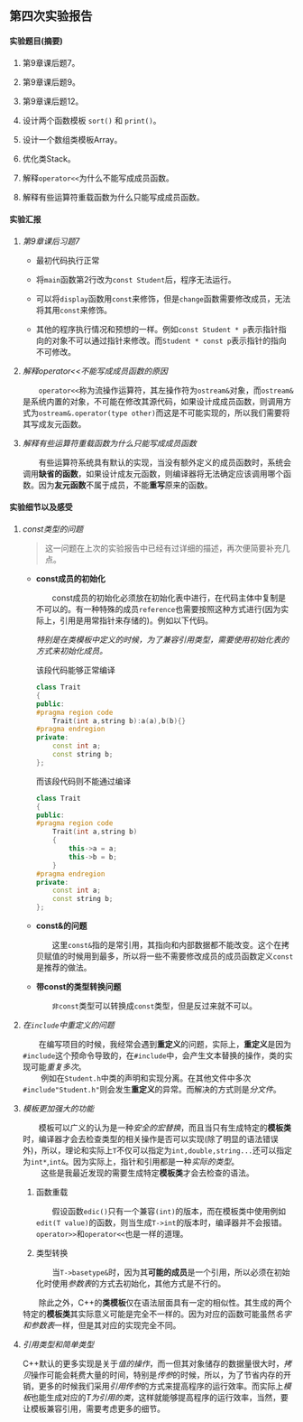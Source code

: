 ## 第四次实验报告

#### 实验题目(摘要)

1. 第9章课后题7。

2. 第9章课后题9。

3. 第9章课后题12。

4. 设计两个函数模板 `sort()` 和 `print()`。

5. 设计一个数组类模板Array。

6. 优化类Stack。

7. 解释`operator<<`为什么不能写成成员函数。

8. 解释有些运算符重载函数为什么只能写成成员函数。

#### 实验汇报

1. *第9章课后习题7*

    - 最初代码执行正常

    - 将`main`函数第2行改为`const Student`后，程序无法运行。

    - 可以将`display`函数用`const`来修饰，但是`change`函数需要修改成员，无法将其用`const`来修饰。

    - 其他的程序执行情况和预想的一样。例如`const Student * p`表示指针指向的对象不可以通过指针来修改。而`Student * const p`表示指针的指向不可修改。

2. *解释operator<<不能写成成员函数的原因*

    &emsp;&emsp;`operator<<`称为流操作运算符，其左操作符为`ostream&`对象，而`ostream&`是系统内置的对象，不可能在修改其源代码，如果设计成成员函数，则调用方式为`ostream&.operator(type other)`而这是不可能实现的，所以我们需要将其写成友元函数。

3. *解释有些运算符重载函数为什么只能写成成员函数*

    &emsp;&emsp;有些运算符系统具有默认的实现，当没有额外定义的成员函数时，系统会调用**缺省的函数**，如果设计成友元函数，则编译器将无法确定应该调用哪个函数。因为**友元函数**不属于成员，不能**重写**原来的函数。

#### 实验细节以及感受

1. *const类型的问题*

    > 这一问题在上次的实验报告中已经有过详细的描述，再次便简要补充几点。

    - **const成员的初始化**<br/> 
    
        &emsp;&emsp;const成员的初始化必须放在初始化表中进行，在代码主体中复制是不可以的。有一种特殊的成员`reference`也需要按照这种方式进行(因为实际上，引用是用常指针来存储的)。例如以下代码。

        *特别是在类模板中定义的时候，为了兼容引用类型，需要使用初始化表的方式来初始化成员。*

        该段代码能够正常编译

        ```cpp
        class Trait
        {
        public:
        #pragma region code
            Trait(int a,string b):a(a),b(b){}
        #pragma endregion
        private:
            const int a;
            const string b;
        };
        ```

        而该段代码则不能通过编译

        ```cpp
        class Trait
        {
        public:
        #pragma region code
            Trait(int a,string b)
            {
                this->a = a;
                this->b = b;
            }
        #pragma endregion
        private:
            const int a;
            const string b;
        };
        ```
    
    - **const&的问题**

        &emsp;&emsp;这里`const&`指的是常引用，其指向和内部数据都不能改变。这个在拷贝赋值的时候用到最多，所以将一些不需要修改成员的成员函数定义`const`是推荐的做法。 
    
    - **带const的类型转换问题**

        &emsp;&emsp;`非const`类型可以转换成`const`类型，但是反过来就不可以。

2. *在`include`中重定义的问题*

    &emsp;&emsp;在编写项目的时候，我经常会遇到**重定义**的问题，实际上，**重定义**是因为`#include`这个预命令导致的，在`#include`中，会产生文本替换的操作，类的实现可能*重复多次*。
    </br>&emsp;&emsp;
    例如在`Student.h`中类的声明和实现分离。在其他文件中多次`#include"Student.h"`则会发生**重定义**的异常。而解决的方式则是*分文件*。

3. *模板更加强大的功能*

    &emsp;&emsp;模板可以广义的认为是一种*安全的宏替换*，而且当只有生成特定的**模板类**时，编译器才会去检查类型的相关操作是否可以实现(除了明显的语法错误外)，所以，理论和实际上`T`不仅可以指定为`int,double,string...`还可以指定为`int*`,`int&`。因为实际上，指针和引用都是一种*实际的类型*。
    </br>&emsp;&emsp;
    这些是我最近发现的需要生成特定**模板类**才会去检查的语法。

    1. 函数重载

        &emsp;&emsp;假设函数`edic()`只有一个兼容`(int)`的版本，而在模板类中使用例如`edit(T value)`的函数，则当生成`T->int`的版本时，编译器并不会报错。`operator>>`和`operator<<`也是一样的道理。

    2. 类型转换

        &emsp;&emsp;当`T->basetype&`时，因为其**可能的成员**是一个引用，所以必须在初始化时使用*参数表*的方式去初始化，其他方式是不行的。

    &emsp;&emsp;除此之外，C++的**类模板**仅在语法层面具有一定的相似性。其生成的两个特定的**模板类**其实际意义可能是完全不一样的。因为对应的函数可能虽然*名字和参数表*一样，但是其对应的实现完全不同。

4. *引用类型和简单类型*

    C++默认的更多实现是关于*值的操作*，而一但其对象储存的数据量很大时，*拷贝*操作可能会耗费大量的时间，特别是*传参*的时候，所以，为了节省内存的开销，更多的时候我们采用*引用传参*的方式来提高程序的运行效率。而实际上*模板*也能生成对应的*T为引用的类*，这样就能够提高程序的运行效率，当然，要让模板兼容引用，需要考虑更多的细节。